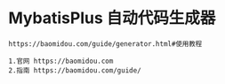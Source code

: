 # MybatisPlus 自动代码生成器
```
https://baomidou.com/guide/generator.html#使用教程
```
```
1.官网 https://baomidou.com
2.指南 https://baomidou.com/guide/
```
